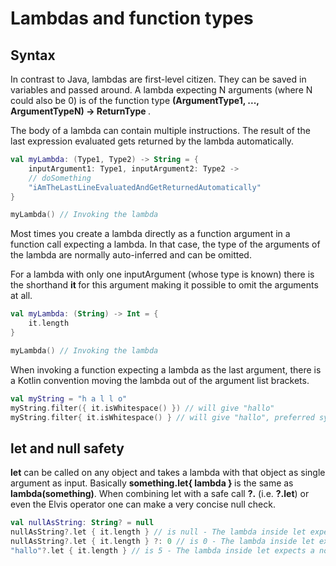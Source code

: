 # Lambdas and function types

## Syntax

In contrast to Java, lambdas are first-level citizen. They can be saved in variables and passed around. A lambda expecting N arguments (where N could also be 0) is of the function type
<b> (ArgumentType1, ..., ArgumentTypeN) -> ReturnType </b>.

The body of a lambda can contain multiple instructions. The result of the last expression evaluated gets returned by the lambda automatically.

```kotlin
val myLambda: (Type1, Type2) -> String = {
    inputArgument1: Type1, inputArgument2: Type2 -> 
    // doSomething
    "iAmTheLastLineEvaluatedAndGetReturnedAutomatically"
}

myLambda() // Invoking the lambda
```

Most times you create a lambda directly as a function argument in a function call expecting a lambda.
In that case, the type of the arguments of the lambda are normally auto-inferred and can be omitted. 

For a lambda with only one inputArgument (whose type is known) there is the shorthand <b> it </b> for this argument making it possible to omit the arguments at all.

```kotlin
val myLambda: (String) -> Int = {
    it.length
}

myLambda() // Invoking the lambda
```

When invoking a function expecting a lambda as the last argument, there is a Kotlin convention moving the lambda out of the argument list brackets.

```kotlin
val myString = "h a l l o"
myString.filter({ it.isWhitespace() }) // will give "hallo"
myString.filter{ it.isWhitespace() } // will give "hallo", preferred syntax
```

## let and null safety

<b>let</b> can be called on any object and takes a lambda with that object as single argument as input.
Basically <b> something.let{ lambda } </b> is the same as <b>lambda(something)</b>.
When combining let with a safe call <b>?.</b> (i.e. <b>?.let</b>) or even the Elvis operator one can make a very concise null check.

```kotlin
val nullAsString: String? = null
nullAsString?.let { it.length } // is null - The lambda inside let expects a non-nullable string and is not called. 
nullAsString?.let { it.length } ?: 0 // is 0 - The lambda inside let expects a non-nullable string and is not called. 
"hallo"?.let { it.length } // is 5 - The lambda inside let expects a non-nullable string and is called.
```